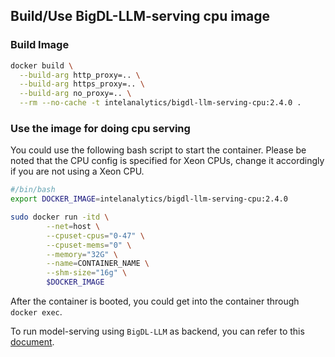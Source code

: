 ## Build/Use BigDL-LLM-serving cpu image

### Build Image
```bash
docker build \
  --build-arg http_proxy=.. \
  --build-arg https_proxy=.. \
  --build-arg no_proxy=.. \
  --rm --no-cache -t intelanalytics/bigdl-llm-serving-cpu:2.4.0 .
```


### Use the image for doing cpu serving


You could use the following bash script to start the container.  Please be noted that the CPU config is specified for Xeon CPUs, change it accordingly if you are not using a Xeon CPU.

```bash
#/bin/bash
export DOCKER_IMAGE=intelanalytics/bigdl-llm-serving-cpu:2.4.0

sudo docker run -itd \
        --net=host \
        --cpuset-cpus="0-47" \
        --cpuset-mems="0" \
        --memory="32G" \
        --name=CONTAINER_NAME \
        --shm-size="16g" \
        $DOCKER_IMAGE
```


After the container is booted, you could get into the container through `docker exec`.

To run model-serving using `BigDL-LLM` as backend, you can refer to this [document](https://github.com/intel-analytics/BigDL/tree/main/python/llm/src/bigdl/llm/serving).

